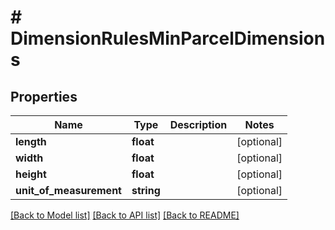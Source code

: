 # # DimensionRulesMinParcelDimensions

## Properties

Name | Type | Description | Notes
------------ | ------------- | ------------- | -------------
**length** | **float** |  | [optional] 
**width** | **float** |  | [optional] 
**height** | **float** |  | [optional] 
**unit_of_measurement** | **string** |  | [optional] 

[[Back to Model list]](../../README.md#documentation-for-models) [[Back to API list]](../../README.md#documentation-for-api-endpoints) [[Back to README]](../../README.md)


